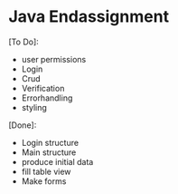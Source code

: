 # Java Endassignment

[To Do]:
- user permissions
- Login
- Crud
- Verification
- Errorhandling
- styling

[Done]:
- Login structure
- Main structure
- produce initial data
- fill table view
- Make forms



